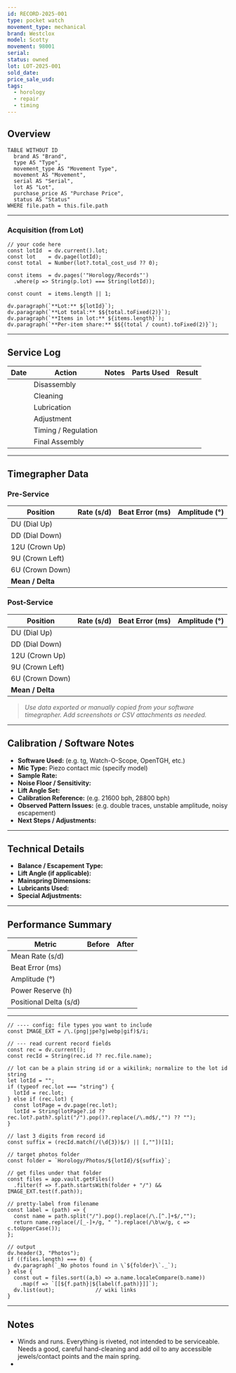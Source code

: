```yaml
---
id: RECORD-2025-001
type: pocket watch
movement_type: mechanical
brand: Westclox
model: Scotty
movement: 98001
serial: 
status: owned
lot: LOT-2025-001
sold_date: 
price_sale_usd:
tags:
  - horology
  - repair
  - timing
---
```


## Overview

```dataview
TABLE WITHOUT ID
  brand AS "Brand",
  type AS "Type",
  movement_type AS "Movement Type",
  movement AS "Movement",
  serial AS "Serial",
  lot AS "Lot",
  purchase_price AS "Purchase Price",
  status AS "Status"
WHERE file.path = this.file.path
```

---
### Acquisition (from Lot)

```dataviewjs
// your code here
const lotId  = dv.current().lot;
const lot    = dv.page(lotId);
const total  = Number(lot?.total_cost_usd ?? 0);

const items  = dv.pages('"Horology/Records"')
  .where(p => String(p.lot) === String(lotId));

const count  = items.length || 1;

dv.paragraph(`**Lot:** ${lotId}`);
dv.paragraph(`**Lot total:** $${total.toFixed(2)}`);
dv.paragraph(`**Items in lot:** ${items.length}`);
dv.paragraph(`**Per-item share:** $${(total / count).toFixed(2)}`);
```


---

## Service Log
| Date | Action | Notes | Parts Used | Result |
|------|---------|--------|-------------|--------|
|      | Disassembly | | | |
|      | Cleaning | | | |
|      | Lubrication | | | |
|      | Adjustment | | | |
|      | Timing / Regulation | | | |
|      | Final Assembly | | | |

---

## Timegrapher Data

### Pre-Service
| Position | Rate (s/d) | Beat Error (ms) | Amplitude (°) |
|-----------|-------------|-----------------|----------------|
| DU (Dial Up) |  |  |  |
| DD (Dial Down) |  |  |  |
| 12U (Crown Up) |  |  |  |
| 9U (Crown Left) |  |  |  |
| 6U (Crown Down) |  |  |  |
| **Mean / Delta** |  |  |  |

### Post-Service
| Position | Rate (s/d) | Beat Error (ms) | Amplitude (°) |
|-----------|-------------|-----------------|----------------|
| DU (Dial Up) |  |  |  |
| DD (Dial Down) |  |  |  |
| 12U (Crown Up) |  |  |  |
| 9U (Crown Left) |  |  |  |
| 6U (Crown Down) |  |  |  |
| **Mean / Delta** |  |  |  |

> *Use data exported or manually copied from your software timegrapher. Add screenshots or CSV attachments as needed.*

---

## Calibration / Software Notes
- **Software Used:** (e.g. tg, Watch-O-Scope, OpenTGH, etc.)
- **Mic Type:** Piezo contact mic (specify model)
- **Sample Rate:** 
- **Noise Floor / Sensitivity:** 
- **Lift Angle Set:** 
- **Calibration Reference:** (e.g. 21600 bph, 28800 bph)
- **Observed Pattern Issues:** (e.g. double traces, unstable amplitude, noisy escapement)
- **Next Steps / Adjustments:** 

---

## Technical Details
- **Balance / Escapement Type:** 
- **Lift Angle (if applicable):** 
- **Mainspring Dimensions:** 
- **Lubricants Used:** 
- **Special Adjustments:** 

---

## Performance Summary
| Metric | Before | After |
|---------|---------|--------|
| Mean Rate (s/d) |  |  |
| Beat Error (ms) |  |  |
| Amplitude (°) |  |  |
| Power Reserve (h) |  |  |
| Positional Delta (s/d) |  |  |

---
```dataviewjs
// ---- config: file types you want to include
const IMAGE_EXT = /\.(png|jpe?g|webp|gif)$/i;

// --- read current record fields
const rec = dv.current();
const recId = String(rec.id ?? rec.file.name);

// lot can be a plain string id or a wikilink; normalize to the lot id string
let lotId = "";
if (typeof rec.lot === "string") {
  lotId = rec.lot;
} else if (rec.lot) {
  const lotPage = dv.page(rec.lot);
  lotId = String(lotPage?.id ?? rec.lot?.path?.split("/").pop()?.replace(/\.md$/,"") ?? "");
}

// last 3 digits from record id
const suffix = (recId.match(/(\d{3})$/) || [,""])[1];

// target photos folder
const folder = `Horology/Photos/${lotId}/${suffix}`;

// get files under that folder
const files = app.vault.getFiles()
  .filter(f => f.path.startsWith(folder + "/") && IMAGE_EXT.test(f.path));

// pretty-label from filename
const label = (path) => {
  const name = path.split("/").pop().replace(/\.[^.]+$/,"");
  return name.replace(/[_-]+/g, " ").replace(/\b\w/g, c => c.toUpperCase());
};

// output
dv.header(3, "Photos");
if ((files.length) === 0) {
  dv.paragraph(`_No photos found in \`${folder}\`._`);
} else {
  const out = files.sort((a,b) => a.name.localeCompare(b.name))
    .map(f => `[[${f.path}|${label(f.path)}]]`);
  dv.list(out);             // wiki links
}

```


---

## Notes
-  Winds and runs. Everything is riveted, not intended to be serviceable. Needs a good, careful hand-cleaning and add oil to any accessible jewels/contact points and the main spring.
- 

